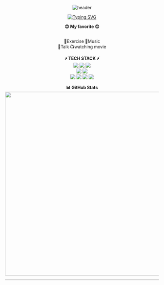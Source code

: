 <div align="center" style="text-align: center;">

![header](https://capsule-render.vercel.app/api?type=waving&color=dcdcdc&text=&animation=twinkling&height=80)

[![Typing SVG](https://readme-typing-svg.demolab.com?font=Alkatra&weight=500&size=45&duration=3500&pause=3&color=333333&center=true&vCenter=true&multiline=true&repeat=true&width=1000&height=100&lines=Welcome+to+YoungSoon12's+GitHub!👋)](https://git.io/typing-svg)

</div>

<div align="center">
  
<b>😊 My favorite 😊</b>
<br /><br />

💪Exercise 🎵Music <br>
💬Talk 📺watching movie

</div>


<div align="center">


  <b>⚡ TECH STACK ⚡</b> <br />
    <img src="https://img.shields.io/badge/html5-E34F26?style=flat&logo=html5&logoColor=white">
    <img src="https://img.shields.io/badge/css-1572B6?style=flat&logo=css3&logoColor=white">
    <img src="https://img.shields.io/badge/javascript-F7DF1E?style=flat&logo=javascript&logoColor=black">
    <br>
    <img src="https://img.shields.io/badge/React-61DAFB?style=flat&logo=React&logoColor=black"/>
    <img src="https://img.shields.io/badge/Node.js-339933?style=flat&logo=Node.js&logoColor=white"/>
    <br>
    <img src="https://img.shields.io/badge/GitHub-181717?style=flat&logo=GitHub&logoColor=white"/>
    <img src="https://img.shields.io/badge/Notion-white?style=flat&logo=Notion&logoColor=000000">
    <img src="https://img.shields.io/badge/Slack-4A154B?style=flat&logo=Slack&logoColor=white">
    <img src="https://img.shields.io/badge/Discord-5865f2?style=flat&logo=Discord&logoColor=white">

  <b>📊 GitHub Stats</b> <br />
  <img src="https://github-readme-stats.vercel.app/api/top-langs/?username=youngsoon12&layout=compact&card_width=445&langs_count=6" width="600" />


</div>
<hr>
